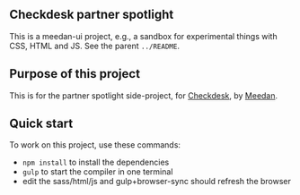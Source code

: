 ## Checkdesk partner spotlight

This is a meedan-ui project, e.g., a sandbox for experimental things with CSS, HTML and JS. See the parent `../README`.

## Purpose of this project

This is for the partner spotlight side-project, for [Checkdesk](http://checkdesk.org), by [Meedan](http://meedan.org).

## Quick start

To work on this project, use these commands:

- `npm install` to install the dependencies
- `gulp` to start the compiler in one terminal
- edit the sass/html/js and gulp+browser-sync should refresh the browser